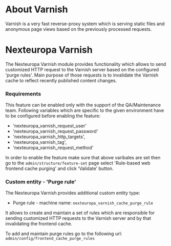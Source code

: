 About Varnish
=============
Varnish is a very fast reverse-proxy system which is serving static 
files and anonymous page views based on the previously processed 
requests.

Nexteuropa Varnish
==================
The Nexteuropa Varnish module provides functionality which allows to
send customized HTTP request to the Varnish server based on the
configured 'purge rules'.
Main purpose of those requests is to invalidate the Varnish cache to
reflect recently published content changes.

### Requirements
This feature can be enabled only with the support of the QA/Maintenance
team.
Following variables which are specific to the given environment have to
be configured before enabling the feature:
- 'nexteuropa_varnish_request_user' 
- 'nexteuropa_varnish_request_password'
- 'nexteuropa_varnish_http_targets',
- 'nexteuropa_varnish_tag',
- 'nexteuropa_varnish_request_method'

In order to enable the feature make sure that above varibales are set
then go to the `admin/structure/feature-set` page select 
'Rule-based web frontend cache purging' and click 'Validate' button.

### Custom entity - 'Purge rule'
The Nexteuropa Varnish provides additional custom entity type:
- Purge rule - machine name: `nexteuropa_varnish_cache_purge_rule` 

It allows to create and maintain a set of rules which are responsible
for sending customized HTTP requests to the Varnish server and by
that invalidating the frontend cache.

To add and maintain purge rules go to the following url:
`admin/config/frontend_cache_purge_rules`



